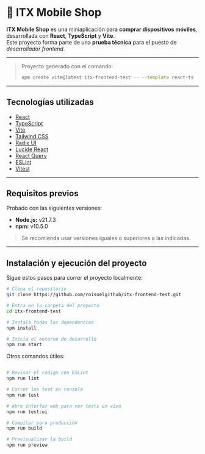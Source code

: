 # 📱 ITX Mobile Shop

**ITX Mobile Shop** es una miniaplicación para **comprar dispositivos móviles**, desarrollada con **React**, **TypeScript** y **Vite**.  
Este proyecto forma parte de una **prueba técnica** para el puesto de *desarrollador frontend*.

---

> Proyecto generado con el comando:
> ```bash
> npm create vite@latest itx-frontend-test -- --template react-ts
> ```

---

## Tecnologías utilizadas

- [React](https://react.dev)
- [TypeScript](https://www.typescriptlang.org)
- [Vite](https://vite.dev)
- [Tailwind CSS](https://tailwindcss.com)
- [Radix UI](https://www.radix-ui.com)
- [Lucide React](https://lucide.dev)
- [React Query](https://tanstack.com/query/latest)
- [ESLint](https://eslint.org)
- [Vitest](https://vitest.dev)

---

## Requisitos previos

Probado con las siguientes versiones:

- **Node.js:** v21.7.3  
- **npm:** v10.5.0  

> Se recomienda usar versiones iguales o superiores a las indicadas.

---

## Instalación y ejecución del proyecto

Sigue estos pasos para correr el proyecto localmente:

```bash
# Clona el repositorio
git clone https://github.com/roisnelgithub/itx-frontend-test.git

# Entra en la carpeta del proyecto
cd itx-frontend-test

# Instala todas las dependencias
npm install

# Inicia el entorno de desarrollo
npm run start
```

Otros comandos útiles:
```bash

# Revisar el código con ESLint
npm run lint

# Correr los test en consola
npm run test

# Abre interfaz web para ver tests en vivo
npm run test:ui

# Compilar para producción
npm run build

# Previsualizar la build
npm run preview



